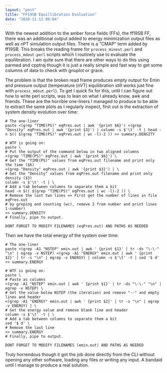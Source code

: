 ```yaml
---
layout: "post"
title: "FF19SB Equillibration Evaluation"
date: "2020-11-13 09:04"
---
```

With the newest addition to the amber force fields (FFs), the ff19SB FF, there was an additional output added to energy minimization output files as well as nPT simulation output files. There is a "CMAP" term added by ff19SB. This breaks the reading frame for `process_minout.perl` and `process_mdout.perl` scripts which I routinely use to evaluate the equilibration. I am quite sure that there are other ways to do this using parmed and cpptraj though it is just a really simple and fast way to get some columns of data to check with gnuplot or grace.

The problem is that the broken read frame produces empty output for Emin and pressure output (temperature (nVT) equilibration still works just fine with `process_mdout.perl`). To get I quick fix for this, until I can figure out how to write perl scripts, was to lean on what I already know, awk and friends. These are the horrible one-liners I managed to produce to be able to extract the same plots as I regularly inspect, first out is the extraction of system density evolution over time:

```
# The one-liner
paste <(grep "TIME(PS)" eqPres.out | awk '{print $6}') <(grep "Density" eqPres.out | awk '{print $3}') | column -s $'\t' -t | head -n $(( $(grep "TIME(PS)" eqPres.out | wc -l)-2 )) >> summary.DENSITY

# WTF is going on:
paste \
# Put the output of the command below in two aligned columns
<(grep "TIME(PS)" eqPres.out | awk '{print $6}') \
# Get the "TIME(PS)" values from eqPres.out filename and print only the time ($6)
<(grep "Density" eqPres.out | awk '{print $3}') | \
# Get the "Density" values from eqPres.out filename and print only density ($3)
column -s $'\t' -t | \
# Add a tab between columns to separate them a bit
head -n $(( $(grep "TIME(PS)" eqPres.out | wc -l)-2 )) \
# Remove the last two lines => First get the number of lines in file eqPres.out
# by greping and counting (wc), remove 2 from number and print lines 1-number)
>> summary.DENSITY
# Finally, pipe to output.

DONT FORGET TO MODIFY FILENAMES (eqPres.out) AND PATHS AS NEEDED
```

Then we have the total energy of the system over time:
```
# The one-liner
paste <(grep -A1 "NSTEP" emin.out | awk ' {print $1}' | tr -ds "\-\-" "\n" | egrep -v NSTEP) <(grep -A1 "ENERGY" emin.out | awk ' {print $2}' | tr -s "\n" | egrep -v ENERGY) | column -s $'\t' -t | sed '$ d' >> summary.ENERGY

# WTF is going on:
paste \
# Paste as columns
<(grep -A1 "NSTEP" emin.out | awk ' {print $1}' | tr -ds "\-\-" "\n" | egrep -v NSTEP) \
# Get the value below NSTEP (the iteration) and remove "--" and empty lines and header
<(grep -A1 "ENERGY" emin.out | awk ' {print $2}' | tr -s "\n" | egrep -v ENERGY) | \
# Get the energy value and remove blank line and header
column -s $'\t' -t | \
# Add a tab between columns to separate them a bit
sed '$ d' \
# Remove the last line
>> summary.ENERGY
# Finally, pipe to output.

DONT FORGET TO MODIFY FILENAMES (emin.out) AND PATHS AS NEEDED
```

Truly horrendous though it got the job done directly from the CLI without opening any other software, loading any files or writing any input. A bandaid until I manage to produce a real solution.
